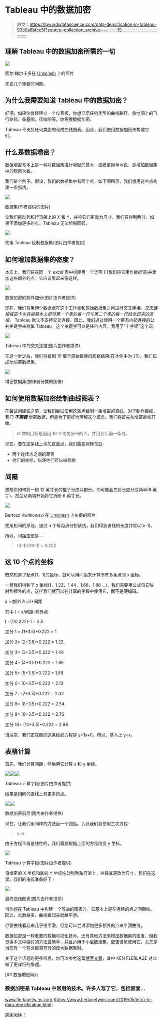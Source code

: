 # Tableau 中的数据加密

> 原文：<https://towardsdatascience.com/data-densification-in-tableau-93c0a6bfcc5f?source=collection_archive---------19----------------------->

## 理解 Tableau 中的数据加密所需的一切

![](img/e2d37370b7946126973ddeb7e069a224.png)

索尔·梅尔卡多在 [Unsplash](https://unsplash.com?utm_source=medium&utm_medium=referral) 上的照片

先说几个重要的问题。

## **为什么我需要知道 Tableau 中的数据加密？**

好吧，如果你曾经建立一个仪表板，你想显示任何类型的曲线路径，像地图上的飞行路径，桑基图，径向图等。你需要数据加密。

Tableau 不支持任何类型的现成曲线图表。因此，我们使用数据加密来构建它们。

## 什么是数据增密？

数据增密基本上是一种对数据集进行增密的技术，或者更简单地说，是增加数据集中的观察次数。

我们举个例子。假设，我们的数据集中有两个点，如下图所示，我们想用这些点构建一条弧线。

![](img/dc063b8aabe206f59b956bf76381c8b6.png)

数据集(作者提供的图片)

让我们拖动列和行货架上的 X 和 Y，并将它们更改为尺寸。我们只得到两分。如果不添加更多的点，Tableau 无法绘制圆弧。

![](img/7512537328093c73a775d0d56af76b9b.png)

使用 Tableau 绘制数据集(图片由作者提供)

## 如何增加数据集的密度？

本质上，我们将在同一个 excel 表中创建另一个选项卡(我们将它用作数据源)并添加这些额外的点。它应该看起来像这样。

![](img/2b7c564a55c8c6c77dfff2b580063269.png)

数据加密的额外加分(图片由作者提供)

现在，我们将用两个数据点在这个工作表和原始数据集之间进行交叉连接。*交叉连接或笛卡尔连接基本上是将第一个表的每一行与第二个表的每一行结合起来的连接。* Tableau 默认不支持交叉连接。因此，我们通过使用一个带有内部连接的公共关键字来欺骗 Tableau。这个关键字可以是任何内容。我用了“十字架”这个词。

![](img/a355b7a3fa8e12ea24600e85109dcee8.png)

Tableau 中的交叉连接(图片由作者提供)

在这一步之后，我们将看到 10 倍于原始数量的观察结果(在本例中为 20)。我们已成功加密数据集。

![](img/81d1c73b8f56293688f256afa20b25fc.png)

增密数据集(按作者分类的图像)

## 如何使用数据加密绘制曲线图表？

在尝试创建弧之前，让我们尝试使用这些点绘制一条增密的直线。对于制作直线，我们 ***不需要*** 增密数据，但是为了更好地理解这个概念，我们将首先从增密直线开始。

> O 你的目标是画出 10 个均匀分布的点，并用它们画一条线。

现在，要在这条线上添加这些点，我们需要两样东西-

*   两个连续点之间的距离
*   他们的坐标，以便他们可以被标绘

## 间隔

想想你如何将一根 12 英寸长的棍子分成两部分。你可能会先将长度分成两半(6 英寸)，然后从两端开始将它折断 6 英寸长。

![](img/f5fd1b475177a12338bb8e70875f979d.png)

Bartosz Kwitkowski 在 [Unsplash](https://unsplash.com?utm_source=medium&utm_medium=referral) 上拍摄的照片

使用相同的原理，通过 n 个等距点分割该线，我们得到该线的长度并除以(n-1)。

所以，间距应该是—

> (3–1)/(10–1) = 0.222

## 这 10 个点的坐标

既然知道了起点(1，1)的坐标，就可以用间距来计算所有多余点的 x 坐标。

一旦我们得到了 x 坐标(1，1.22，1.44，1.66，1.88 …)，我们需要用公式将它映射到额外的点，这样我们就可以在计算的字段中使用它，而不是硬编码。

x =(额外点+I)*间距

其中 I = x/间距-额外点

I =(1/0.222)-1 = 3.5

加分 1 = (1+3.5)*0.222 = 1

加分 2= (2+3.5)*0.222 = 1.22

加分 3= (3+3.5)*0.222 = 1.44

加分 4= (4+3.5)*0.222 = 1.66

加分 5= (5+3.5)*0.222 = 1.88

加分 6= (6+3.5)*0.222 = 2.10

加分 7= (7+3.5)*0.222 = 2.32

加分 8= (8+3.5)*0.222 = 2.54

加分 9= (9+3.5)*0.222 = 2.76

加分 10= (10+3.5)*0.222 = 2.98

请注意，我们正在画的这条线的方程是 y=1x+0。所以，基本上 y=x。

## 表格计算

首先，我们计算间距，然后用它计算 x 和 y 坐标。

![](img/90c360462633ff3e5cf6d155c0bfffce.png)![](img/0e49943a231e7459d861f61f78230547.png)![](img/1557486aa69bf5966f23244c1a199899.png)

Tableau 计算字段(图片由作者提供)

结果是相同的直线上有更多的点。

![](img/02e3eb62c565c60e5f6c03cc3c692cda.png)![](img/fd64da20b50eb6500664e30f5aa41dd9.png)

数据加密前后(图片由作者提供)

现在，让我们用同样的方法画一个圆弧。为此我们将使用三次方程-

> y=x

由于方程不再是线性的，我们需要根据上面的方程改变 y 坐标。

![](img/eec255bebc117a1a511ddf2e660d0a12.png)

Tableau 计算字段(图片由作者提供)

将增密的 X 坐标和新的 Y 坐标拖动到列和行架上，并将其更改为尺寸。我们在这里。我们的电弧准备好了！

![](img/b5739a3bb3b8f572e950e05268003aa0.png)

最终曲线图表(图片由作者提供)

当你想在 Tableau 中构建一个弯曲的图表时，它基本上是在连续的点之间画线。因此，点数越多，曲线看起来就越平滑。

尽管曲线看起来几乎很平滑，但您可以尝试添加更多额外的点来平滑曲线。

数据加密是一种重要的数据可视化技术。还有其他方法来增加数据集的密度，但我觉得本文中探讨的方法最简单，并且适用于小型数据集。应该谨慎使用它，尤其是当您有一个包含数百万行的庞大数据集时。

关于这个话题的更多信息，你可以参考这篇[博客文章](https://www.flerlagetwins.com/2019/05/intro-to-data-densification.html)，其中 KEN FLERLAGE 对此做了更详细的描述。

[](https://www.flerlagetwins.com/2019/05/intro-to-data-densification.html) [## 数据增密简介

### 数据加密是 Tableau 中常用的技术。许多人写了它，包括画面…

www.flerlagetwins.com](https://www.flerlagetwins.com/2019/05/intro-to-data-densification.html) 

感谢阅读！